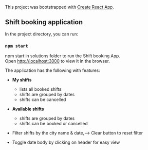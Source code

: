 This project was bootstrapped with [Create React App](https://github.com/facebook/create-react-app).

## Shift booking application

In the project directory, you can run:

### `npm start`

npm start in solutions folder to run the Shift booking App.<br />
Open [http://localhost:3000](http://localhost:3000) to view it in the browser.<br />

The application has the following with features:

- **My shifts**
  - lists all booked shifts
  - shifts are grouped by dates
  - shifts can be cancelled
- **Available shifts**

  - shifts are grouped by dates
  - shifts can be booked or cancelled

- Filter shifts by the city name & date,--> Clear button to reset filter
- Toggle date body by clicking on header for easy view
